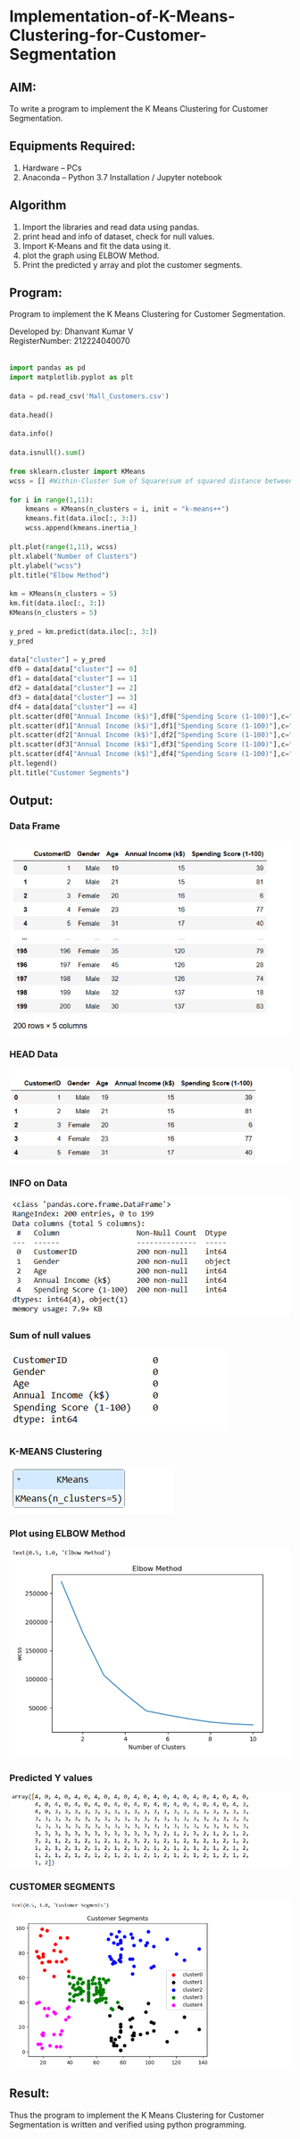 # Implementation-of-K-Means-Clustering-for-Customer-Segmentation

## AIM:
To write a program to implement the K Means Clustering for Customer Segmentation.

## Equipments Required:
1. Hardware – PCs
2. Anaconda – Python 3.7 Installation / Jupyter notebook

## Algorithm
1. Import the libraries and read data using pandas.
2. print head and info of dataset, check for null values.
3. Import K-Means and fit the data using it.
4. plot the graph using ELBOW Method.
5. Print the predicted y array and plot the customer segments.

## Program:

Program to implement the K Means Clustering for Customer Segmentation.

Developed by: Dhanvant Kumar V                                                                                                             
RegisterNumber: 212224040070

```python

import pandas as pd
import matplotlib.pyplot as plt

data = pd.read_csv('Mall_Customers.csv')

data.head()

data.info()

data.isnull().sum()

from sklearn.cluster import KMeans
wcss = [] #Within-Cluster Sum of Square(sum of squared distance between each point & the centroid in a cluster)

for i in range(1,11):
    kmeans = KMeans(n_clusters = i, init = "k-means++")
    kmeans.fit(data.iloc[:, 3:])
    wcss.append(kmeans.inertia_)

plt.plot(range(1,11), wcss)
plt.xlabel("Number of Clusters")
plt.ylabel("wcss")
plt.title("Elbow Method")

km = KMeans(n_clusters = 5)
km.fit(data.iloc[:, 3:])
KMeans(n_clusters = 5)

y_pred = km.predict(data.iloc[:, 3:])
y_pred

data["cluster"] = y_pred
df0 = data[data["cluster"] == 0]
df1 = data[data["cluster"] == 1]
df2 = data[data["cluster"] == 2]
df3 = data[data["cluster"] == 3]
df4 = data[data["cluster"] == 4]
plt.scatter(df0["Annual Income (k$)"],df0["Spending Score (1-100)"],c="red",label="cluster0")
plt.scatter(df1["Annual Income (k$)"],df1["Spending Score (1-100)"],c="black",label="cluster1")
plt.scatter(df2["Annual Income (k$)"],df2["Spending Score (1-100)"],c="blue",label="cluster2")
plt.scatter(df3["Annual Income (k$)"],df3["Spending Score (1-100)"],c="green",label="cluster3")
plt.scatter(df4["Annual Income (k$)"],df4["Spending Score (1-100)"],c="magenta",label="cluster4")
plt.legend()
plt.title("Customer Segments")
```

## Output:
### Data Frame
![alt text](/image/image.png)
### HEAD Data
![alt text](/image/image-1.png)
### INFO on Data
![alt text](/image/image-2.png)
### Sum of null values
![alt text](/image/image-3.png)
### K-MEANS Clustering
![alt text](/image/image-4.png)
### Plot using ELBOW Method
![alt text](/image/image-7.png)
### Predicted Y values
![alt text](/image/image-5.png)
### CUSTOMER SEGMENTS
![alt text](/image/image-6.png)

## Result:
Thus the program to implement the K Means Clustering for Customer Segmentation is written and verified using python programming.

